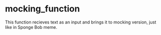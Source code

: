 # mocking_function
This function recieves text as an input and brings it to mocking version, just like in Sponge Bob meme.

